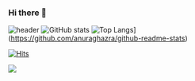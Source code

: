 ### Hi there 👋



![header](https://capsule-render.vercel.app/api?type=wave&color=auto&text=ChoiGood%20render)
![GitHub stats](https://github-readme-stats.vercel.app/api?username=ChoiGood&show_icons=true&theme=radical)
![Top Langs](https://github-readme-stats.vercel.app/api/top-langs/?username=ChoiGood)](https://github.com/anuraghazra/github-readme-stats)

[![Hits](https://hits.seeyoufarm.com/api/count/incr/badge.svg?url=https%3A%2F%2Fgithub.com%2FChoiGood&count_bg=%2379C83D&title_bg=%23555555&icon=&icon_color=%23E7E7E7&title=hits&edge_flat=false)](https://hits.seeyoufarm.com)                  

<img src="https://img.shields.io/badge/Unity-000000?style=flat-square&logo=#000000&logoColor=white"/>


<!--
**ChoiGood/ChoiGood** is a ✨ _special_ ✨ repository because its `README.md` (this file) appears on your GitHub profile.

Here are some ideas to get you started:

- 🔭 I’m currently working on ...
- 🌱 I’m currently learning ...
- 👯 I’m looking to collaborate on ...
- 🤔 I’m looking for help with ...
- 💬 Ask me about ...
- 📫 How to reach me: ...
- 😄 Pronouns: ...
- ⚡ Fun fact: ...
-->
